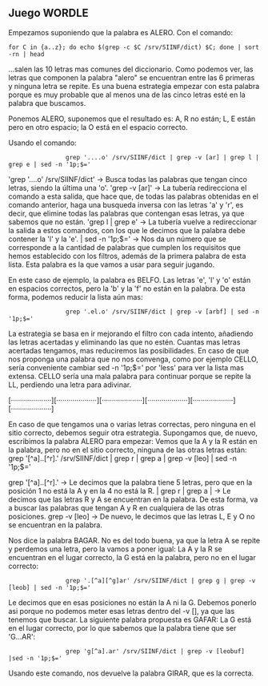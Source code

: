 ## Juego WORDLE


Empezamos suponiendo que la palabra es ALERO.
Con el comando:

    for C in {a..z}; do echo $(grep -c $C /srv/SIINF/dict) $C; done | sort -rn | head

...salen las 10 letras mas comunes del diccionario. Como podemos ver, las letras que componen la palabra "alero" se encuentran entre las 6 primeras y ninguna letra se repite. Es una buena estrategia empezar con esta palabra porque es muy probable que al menos una de las cinco letras esté en la palabra que buscamos.

Ponemos ALERO, suponemos que el resultado es: A, R no están; L, E están pero en otro espacio; la O está en el espacio correcto.

Usando el comando:

                    grep '....o' /srv/SIINF/dict | grep -v [ar] | grep l | grep e | sed -n '1p;$='

'grep '....o' /srv/SIINF/dict' -> Busca todas las palabras que tengan cinco letras, siendo la última una 'o'.
'grep -v [ar]' -> La tubería redirecciona el comando a esta salida, que hace que, de todas las palabras obtenidas en el comando anterior, haga una busqueda inversa con las letras 'a' y 'r', es decir, que elimine todas las palabras que contengan esas letras, ya que sabemos que no están.
'grep l | grep e' -> La tubería vuelve a redireccionar la salida a estos comandos, con los que le decimos que la palabra debe contener la 'l' y la 'e'.
| sed -n '1p;$=' -> Nos da un número que se corresponde a la cantidad de palabras que cumplen los requisitos que hemos establecido con los filtros, además de la primera palabra de esta lista. Esta palabra es la que vamos a usar para seguir jugando.


En este caso de ejemplo, la palabra es BELFO. Las letras 'e', 'l' y 'o' están en espacios correctos, pero la 'b' y la 'f' no están en la palabra. De esta forma, podemos reducir la lista aún mas:

                    grep '.el.o' /srv/SIINF/dict | grep -v [arbf] | sed -n '1p;$='

La estrategia se basa en ir mejorando el filtro con cada intento, añadiendo las letras acertadas y eliminando las que no estén. Cuantas mas letras acertadas tengamos, mas reduciremos las posibilidades.
En caso de que nos proponga una palabra que no nos convenga, como por ejemplo CELLO, sería conveniente cambiar sed -n '1p;$=' por 'less' para ver la lista mas extensa. CELLO sería una mala palabra para continuar porque se repite la LL, perdiendo una letra para adivinar.


[····················][····················][····················][····················][····················][····················]


En caso de que tengamos una o varias letras correctas, pero ninguna en el sitio correcto, debemos seguir otra estrategia.
Supongamos que, de nuevo, escribimos la palabra ALERO para empezar: Vemos que la A y la R están en la palabra, pero no en el sitio correcto, ninguna de las otras letras están:
                    grep '[^a]..[^r].' /srv/SIINF/dict | grep r | grep a | grep -v [leo] | sed -n '1p;$='


grep '[^a]..[^r].' -> Le decimos que la palabra tiene 5 letras, pero que en la posición 1 no está la A y en la 4 no está la R.
| grep r | grep a | -> Le decimos que las letras R y A se encuentran en la palabra. De esta forma, va a buscar las palabras que tengan A y R en cualquiera de las otras posiciones.
grep -v [leo] -> De nuevo, le decimos que las letras L, E y O no se encuentran en la palabra.

Nos dice la palabra BAGAR. No es del todo buena, ya que la letra A se repite y perdemos una letra, pero la vamos a poner igual: La A y la R se encuentran en el lugar correcto, la G está en la palabra, pero no en el lugar correcto:

                    grep '.[^a][^g]ar' /srv/SIINF/dict | grep g | grep -v [leob] | sed -n '1p;$='

Le decimos que en esas posiciones no están la A ni la G. Debemos ponerlo asi porque no podemos meter esas letras dentro del -v [], ya que las tenemos que buscar.
La siguiente palabra propuesta es GAFAR: La G está en el lugar correcto, por lo que sabemos que la palabra tiene que ser 'G...AR':

                    grep 'g[^a].ar' /srv/SIINF/dict | grep -v [leobuf] |sed -n '1p;$='

Usando este comando, nos devuelve la palabra GIRAR, que es la correcta.